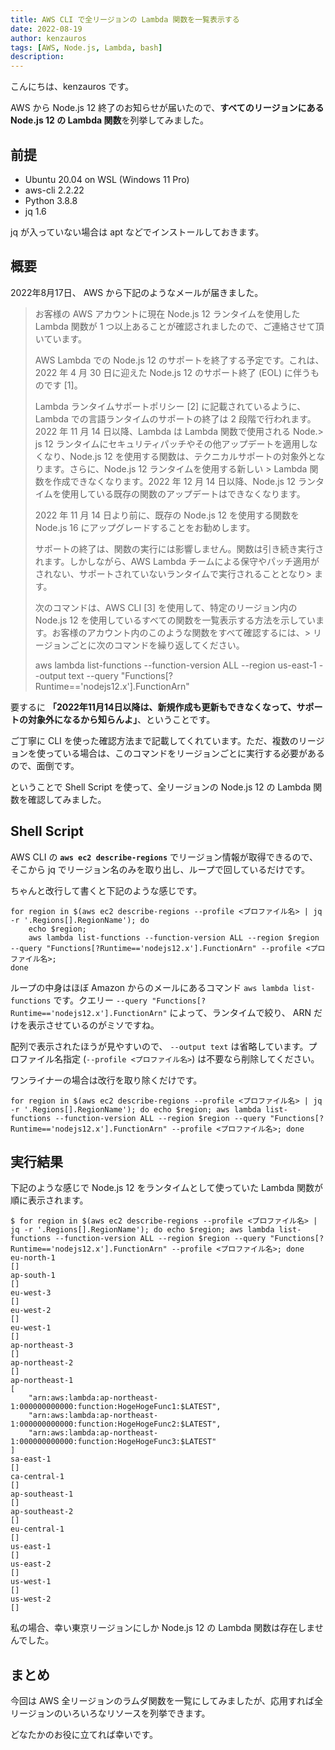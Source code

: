 ```yaml
---
title: AWS CLI で全リージョンの Lambda 関数を一覧表示する
date: 2022-08-19
author: kenzauros
tags: [AWS, Node.js, Lambda, bash]
description: 
---
```


こんにちは、kenzauros です。

AWS から Node.js 12 終了のお知らせが届いたので、**すべてのリージョンにある Node.js 12 の Lambda 関数**を列挙してみました。

## 前提

- Ubuntu 20.04 on WSL (Windows 11 Pro)
- aws-cli 2.2.22
- Python 3.8.8
- jq 1.6

jq が入っていない場合は apt などでインストールしておきます。

## 概要

2022年8月17日、 AWS から下記のようなメールが届きました。

> お客様の AWS アカウントに現在 Node.js 12 ランタイムを使用した Lambda 関数が 1 つ以上あることが確認されましたので、ご連絡させて頂いています。
> 
> AWS Lambda での Node.js 12 のサポートを終了する予定です。これは、2022 年 4 月 30 日に迎えた Node.js 12 のサポート終了 (EOL) に伴うものです [1]。
> 
> Lambda ランタイムサポートポリシー [2] に記載されているように、Lambda での言語ランタイムのサポートの終了は 2 段階で行われます。2022 年 11 月 14 日以降、Lambda は Lambda 関数で使用される Node.> js 12 ランタイムにセキュリティパッチやその他アップデートを適用しなくなり、Node.js 12 を使用する関数は、テクニカルサポートの対象外となります。さらに、Node.js 12 ランタイムを使用する新しい > Lambda 関数を作成できなくなります。2022 年 12 月 14 日以降、Node.js 12 ランタイムを使用している既存の関数のアップデートはできなくなります。
> 
> 2022 年 11 月 14 日より前に、既存の Node.js 12 を使用する関数を Node.js 16 にアップグレードすることをお勧めします。
> 
> サポートの終了は、関数の実行には影響しません。関数は引き続き実行されます。しかしながら、AWS Lambda チームによる保守やパッチ適用がされない、サポートされていないランタイムで実行されることとなり> ます。
> 
> 次のコマンドは、AWS CLI [3] を使用して、特定のリージョン内の Node.js 12 を使用しているすべての関数を一覧表示する方法を示しています。お客様のアカウント内のこのような関数をすべて確認するには、> リージョンごとに次のコマンドを繰り返してください。
> 
> aws lambda list-functions --function-version ALL --region us-east-1 --output text --query "Functions[?Runtime=='nodejs12.x'].FunctionArn"

要するに **「2022年11月14日以降は、新規作成も更新もできなくなって、サポートの対象外になるから知らんよ」**、ということです。

ご丁寧に CLI を使った確認方法まで記載してくれています。ただ、複数のリージョンを使っている場合は、このコマンドをリージョンごとに実行する必要があるので、面倒です。

ということで Shell Script を使って、全リージョンの Node.js 12 の Lambda 関数を確認してみました。

## Shell Script

AWS CLI の **`aws ec2 describe-regions`** でリージョン情報が取得できるので、そこから jq でリージョン名のみを取り出し、ループで回しているだけです。

ちゃんと改行して書くと下記のような感じです。

```bash:title=bash
for region in $(aws ec2 describe-regions --profile <プロファイル名> | jq -r '.Regions[].RegionName'); do
    echo $region;
    aws lambda list-functions --function-version ALL --region $region --query "Functions[?Runtime=='nodejs12.x'].FunctionArn" --profile <プロファイル名>;
done
```

ループの中身はほぼ Amazon からのメールにあるコマンド `aws lambda list-functions` です。クエリー `--query "Functions[?Runtime=='nodejs12.x'].FunctionArn"` によって、ランタイムで絞り、 ARN だけを表示させているのがミソですね。

配列で表示されたほうが見やすいので、 `--output text` は省略しています。プロファイル名指定 (`--profile <プロファイル名>`) は不要なら削除してください。

ワンライナーの場合は改行を取り除くだけです。

```bash:title=bashワンライナー
for region in $(aws ec2 describe-regions --profile <プロファイル名> | jq -r '.Regions[].RegionName'); do echo $region; aws lambda list-functions --function-version ALL --region $region --query "Functions[?Runtime=='nodejs12.x'].FunctionArn" --profile <プロファイル名>; done
```

## 実行結果

下記のような感じで Node.js 12 をランタイムとして使っていた Lambda 関数が順に表示されます。

```bash:title=bash
$ for region in $(aws ec2 describe-regions --profile <プロファイル名> | jq -r '.Regions[].RegionName'); do echo $region; aws lambda list-functions --function-version ALL --region $region --query "Functions[?Runtime=='nodejs12.x'].FunctionArn" --profile <プロファイル名>; done
eu-north-1
[]
ap-south-1
[]
eu-west-3
[]
eu-west-2
[]
eu-west-1
[]
ap-northeast-3
[]
ap-northeast-2
[]
ap-northeast-1
[
    "arn:aws:lambda:ap-northeast-1:000000000000:function:HogeHogeFunc1:$LATEST",
    "arn:aws:lambda:ap-northeast-1:000000000000:function:HogeHogeFunc2:$LATEST",
    "arn:aws:lambda:ap-northeast-1:000000000000:function:HogeHogeFunc3:$LATEST"
]
sa-east-1
[]
ca-central-1
[]
ap-southeast-1
[]
ap-southeast-2
[]
eu-central-1
[]
us-east-1
[]
us-east-2
[]
us-west-1
[]
us-west-2
[]
```

私の場合、幸い東京リージョンにしか Node.js 12 の Lambda 関数は存在しませんでした。

## まとめ

今回は AWS 全リージョンのラムダ関数を一覧にしてみましたが、応用すれば全リージョンのいろいろなリソースを列挙できます。

どなたかのお役に立てれば幸いです。
